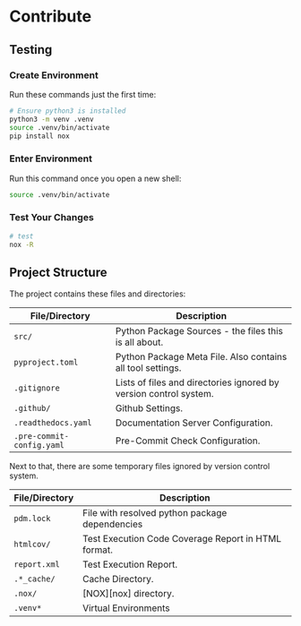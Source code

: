 # Contribute

## Testing

### Create Environment

Run these commands just the first time:

```bash
# Ensure python3 is installed
python3 -m venv .venv
source .venv/bin/activate
pip install nox
```

### Enter Environment

Run this command once you open a new shell:

```bash
source .venv/bin/activate
```

### Test Your Changes

```bash
# test
nox -R
```

## Project Structure

The project contains these files and directories:

| File/Directory | Description |
|---|---|
| `src/` | Python Package Sources - the files this is all about. |
| `pyproject.toml` | Python Package Meta File. Also contains all tool settings. |
| `.gitignore` | Lists of files and directories ignored by version control system. |
| `.github/` | Github Settings. |
| `.readthedocs.yaml` | Documentation Server Configuration. |
| `.pre-commit-config.yaml` | Pre-Commit Check Configuration. |

Next to that, there are some temporary files ignored by version control system.

| File/Directory | Description |
|---|---|
| `pdm.lock` | File with resolved python package dependencies |
| `htmlcov/` | Test Execution Code Coverage Report in HTML format. |
| `report.xml` | Test Execution Report. |
| `.*_cache/` | Cache Directory. |
| `.nox/` | [NOX][nox] directory. |
| `.venv*` | Virtual Environments |
